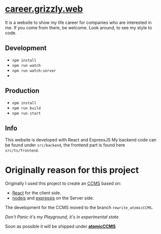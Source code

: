 # [career.grizzly.web](http://career.grizzlydotweb.com) 
It is a website to show my life career for companies who are interested in me.
If you come from there, be welcome. Look around, to see my style to code.

## Development
- `npm install`
- `npm run watch`
- `npm run watch:server`
- 
## Production
- `npm install`
- `npm run build`
- `npm run start`

## Info
This website is developed with React and ExpressJS
My backend code can be found under `src/backend`, the frontend part is found here `src/ts/frontend`.

# Originally reason for this project
Originally I used this project to create an [CCMS](https://en.wikipedia.org/wiki/Component_content_management_system) based on:
- [React](https://reactjs.org/) for the client side. 
- [nodejs](https://nodejs.org/en/) and [expressjs](http://expressjs.com/de/) on the Server side.

The development for the CCMS moved to the branch `rewrite_atomicCCMS`.

_Don't Panic it's my Playground, it's in experimental state_

Soon as possible it will be shipped under **[atomicCCMS](https://github.com/grizzlydotweb/atomicCCMS)**

